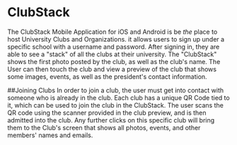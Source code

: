 # ClubStack
The ClubStack Mobile Application for iOS and Android is be *the* place to host University Clubs and Organizations. it allows users to sign up under a specific school with a username and password. After signing in, they are able to see a "stack" of all the clubs at their university. The "ClubStack" shows the first photo posted by the club, as well as the club's name. The User can then touch the club and view a preview of the club that shows some images, events, as well as the president's contact information.

##Joining Clubs
In order to join a club, the user must get into contact with someone who is already in the club. Each club has a unique QR Code tied to it, which can be used to join the club in the ClubStack. The user scans the QR code using the scanner provided in the club preview, and is then admitted into the club. Any further clicks on this specific club will bring them to the Club's screen that shows all photos, events, and other members' names and emails. 

